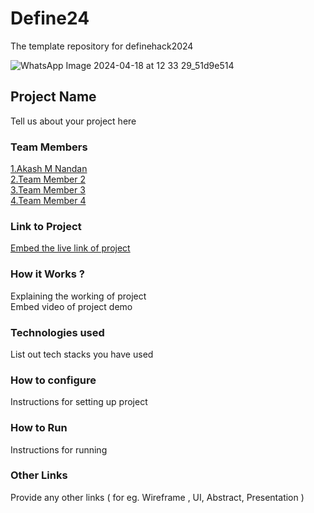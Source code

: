 # Define24
The template repository for definehack2024

![WhatsApp Image 2024-04-18 at 12 33 29_51d9e514](https://github.com/Definehack/Define24/assets/79042374/4d6c229a-5048-4ac9-bba6-c0e835e22097)

## Project Name
Tell us about your project here

### Team Members
[1.Akash M Nandan]([akashmn](https://github.com/akashmn))   
[2.Team Member 2](enter_github_id_here)   
[3.Team Member 3](enter_github_id_here)   
[4.Team Member 4](enter_github_id_here)   

### Link to Project
[Embed the live link of project](live_link)

### How it Works ?
Explaining the working of project  
Embed video of project demo

### Technologies used
List out tech stacks you have used

### How to configure
Instructions for setting up project

### How to Run
Instructions for running

### Other Links
Provide any other links ( for eg. Wireframe , UI, Abstract, Presentation )
